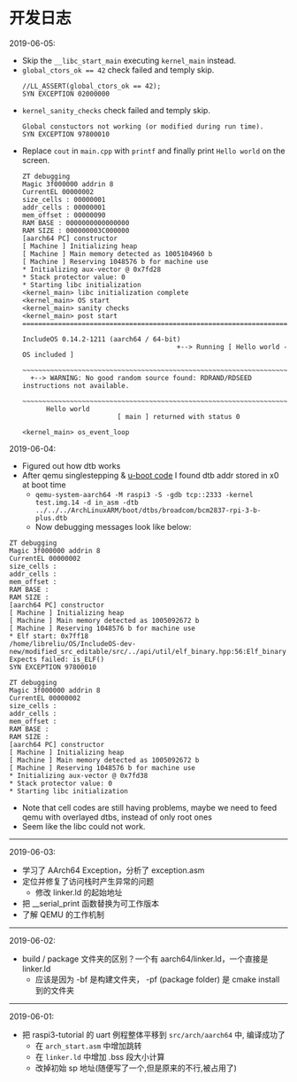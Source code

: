 # 开发日志

2019-06-05:
- Skip the `__libc_start_main` executing `kernel_main` instead.
- `global_ctors_ok == 42` check failed and temply skip.
  ```
  //LL_ASSERT(global_ctors_ok == 42);
  SYN EXCEPTION 02000000
  ```
- `kernel_sanity_checks` check failed and temply skip.
  ```
  Global constuctors not working (or modified during run time).
  SYN EXCEPTION 97800010
  ```
- Replace `cout` in `main.cpp` with `printf` and finally print `Hello world` on the screen.
  ```
  ZT debugging
  Magic 3f000000 addrin 8
  CurrentEL 00000002
  size_cells : 00000001
  addr_cells : 00000001
  mem_offset : 00000090
  RAM BASE : 0000000000000000
  RAM SIZE : 000000003C000000
  [aarch64 PC] constructor 
  [ Machine ] Initializing heap
  [ Machine ] Main memory detected as 1005104960 b
  [ Machine ] Reserving 1048576 b for machine use 
  * Initializing aux-vector @ 0x7fd28
  * Stack protector value: 0
  * Starting libc initialization
  <kernel_main> libc initialization complete 
  <kernel_main> OS start 
  <kernel_main> sanity checks 
  <kernel_main> post start 
  ================================================================================
                                                                                IncludeOS 0.14.2-1211 (aarch64 / 64-bit)
                                         +--> Running [ Hello world - OS included ]
   ~~~~~~~~~~~~~~~~~~~~~~~~~~~~~~~~~~~~~~~~~~~~~~~~~~~~~~~~~~~~~~~~~~~~~~~~~~~~~~~~
    +--> WARNING: No good random source found: RDRAND/RDSEED instructions not available.
        ~~~~~~~~~~~~~~~~~~~~~~~~~~~~~~~~~~~~~~~~~~~~~~~~~~~~~~~~~~~~~~~~~~~~~~~~~~~~~~~~
        Hello world
                          [ main ] returned with status 0
                                                         <kernel_main> os_event_loop
  ```
  
2019-06-04:
- Figured out how dtb works
- After qemu singlestepping & [u-boot code](https://github.com/u-boot/u-boot/blob/master/board/raspberrypi/rpi/lowlevel_init.S) I found dtb addr stored in x0 at boot time
  - `qemu-system-aarch64 -M raspi3 -S -gdb tcp::2333 -kernel test.img.14 -d in_asm -dtb ../../../ArchLinuxARM/boot/dtbs/broadcom/bcm2837-rpi-3-b-plus.dtb`
  - Now debugging messages look like below:
```
ZT debugging
Magic 3f000000 addrin 8
CurrentEL 00000002
size_cells : 
addr_cells : 
mem_offset : 
RAM BASE : 
RAM SIZE : 
[aarch64 PC] constructor 
[ Machine ] Initializing heap
[ Machine ] Main memory detected as 1005092672 b
[ Machine ] Reserving 1048576 b for machine use 
* Elf start: 0x7ff18
/home/libreliu/OS/IncludeOS-dev-new/modified_src_editable/src/../api/util/elf_binary.hpp:56:Elf_binary Expects failed: is_ELF() 
SYN EXCEPTION 97800010
```

```
ZT debugging
Magic 3f000000 addrin 8
CurrentEL 00000002
size_cells : 
addr_cells : 
mem_offset : 
RAM BASE : 
RAM SIZE : 
[aarch64 PC] constructor 
[ Machine ] Initializing heap
[ Machine ] Main memory detected as 1005092672 b
[ Machine ] Reserving 1048576 b for machine use 
* Initializing aux-vector @ 0x7fd38
* Stack protector value: 0
* Starting libc initialization
```
  - Note that cell codes are still having problems, maybe we need to feed qemu with overlayed dtbs, instead of only root ones
  - Seem like the libc could not work.
-----
2019-06-03:
- 学习了 AArch64 Exception，分析了 exception.asm
- 定位并修复了访问栈时产生异常的问题
  - 修改 linker.ld 的起始地址
- 把 __serial_print 函数替换为可工作版本
- 了解 QEMU 的工作机制
-----
2019-06-02:
- build / package 文件夹的区别？一个有 aarch64/linker.ld，一个直接是 linker.ld
  - 应该是因为 -bf 是构建文件夹， -pf (package folder) 是 cmake install 到的文件夹

-----
2019-06-01:
- 把 raspi3-tutorial 的 uart 例程整体平移到 `src/arch/aarch64` 中, 编译成功了
  - 在 `arch_start.asm` 中增加跳转
  - 在 `linker.ld` 中增加 .bss 段大小计算
  - 改掉初始 sp 地址(随便写了一个,但是原来的不行,被占用了)
